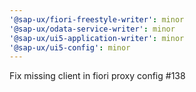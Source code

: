 ```yaml
---
'@sap-ux/fiori-freestyle-writer': minor
'@sap-ux/odata-service-writer': minor
'@sap-ux/ui5-application-writer': minor
'@sap-ux/ui5-config': minor
---
```


Fix missing client in fiori proxy config #138
